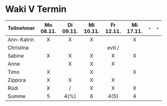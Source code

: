 # Waki V Termin

| Teilnehmer | Mo 08.11. | Di 09.11. | Mi 10.11. | Fr 12.11. | Mi 17.11.| - | -
| --- | :---: | :---: | :---: | :---: | :---: | :---: | :---: | 
| Ann-Katrin |  X  |  X  |  X  |    |  X  |    |    |    |    
| Christina |    |    |    | evtl /  |    |    |    |    |    
| Sabine |  X   |  X  |  X   |  X  |  X  |     |     |     |     
| Anne |    |  X  |  X  |  X  |    |    |    |    |    
| Timo |  X  |    |  X  |    |  X  |    |    |    |    
| Zippora |  X  |  X  |  X  |  X  |    |    |    |    |    
| Rüdi |  X  |  /  |  X  |  X  |  X  |    |    |    |    
| Summe | 5 | 4(%) | 6 | 4(5) | 4 |    |    |    |    
